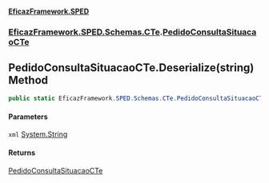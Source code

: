 #### [EficazFramework.SPED](EficazFrameworkSPED.md 'EficazFramework SPED')
### [EficazFramework.SPED.Schemas.CTe](EficazFramework.SPED.Schemas.CTe.md 'EficazFramework.SPED.Schemas.CTe').[PedidoConsultaSituacaoCTe](EficazFramework.SPED.Schemas.CTe/PedidoConsultaSituacaoCTe.md 'EficazFramework.SPED.Schemas.CTe.PedidoConsultaSituacaoCTe')

## PedidoConsultaSituacaoCTe.Deserialize(string) Method

```csharp
public static EficazFramework.SPED.Schemas.CTe.PedidoConsultaSituacaoCTe Deserialize(string xml);
```
#### Parameters

<a name='EficazFramework.SPED.Schemas.CTe.PedidoConsultaSituacaoCTe.Deserialize(string).xml'></a>

`xml` [System.String](https://docs.microsoft.com/en-us/dotnet/api/System.String 'System.String')

#### Returns
[PedidoConsultaSituacaoCTe](EficazFramework.SPED.Schemas.CTe/PedidoConsultaSituacaoCTe.md 'EficazFramework.SPED.Schemas.CTe.PedidoConsultaSituacaoCTe')